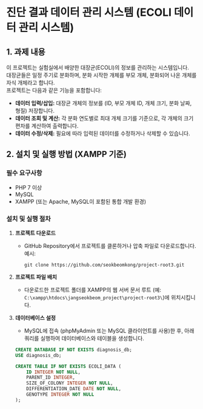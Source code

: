 # 진단 결과 데이터 관리 시스템 (ECOLI 데이터 관리 시스템)

## 1. 과제 내용
이 프로젝트는 실험실에서 배양한 대장균(ECOLI)의 정보를 관리하는 시스템입니다.  
대장균들은 일정 주기로 분화하며, 분화 시작한 개체를 부모 개체, 분화되어 나온 개체를 자식 개체라고 합니다.  
프로젝트는 다음과 같은 기능을 포함합니다:
- **데이터 입력/삽입:** 대장균 개체의 정보를 (ID, 부모 개체 ID, 개체 크기, 분화 날짜, 형질) 저장합니다.
- **데이터 조회 및 계산:** 각 분화 연도별로 최대 개체 크기를 기준으로, 각 개체의 크기 편차를 계산하여 출력합니다.
- **데이터 수정/삭제:** 필요에 따라 입력된 데이터를 수정하거나 삭제할 수 있습니다.

## 2. 설치 및 실행 방법 (XAMPP 기준)
### 필수 요구사항
- PHP 7 이상
- MySQL
- XAMPP (또는 Apache, MySQL이 포함된 통합 개발 환경)

### 설치 및 실행 절차
1. **프로젝트 다운로드**  
   - GitHub Repository에서 프로젝트를 클론하거나 압축 파일로 다운로드합니다.  
     예시:  
     ```
     git clone https://github.com/seokbeomkong/project-root3.git
     ```
   
2. **프로젝트 파일 배치**  
   - 다운로드한 프로젝트 폴더를 XAMPP의 웹 서버 문서 루트 (예: `C:\xampp\htdocs\jangseokbeom_project\project-root3\`)에 위치시킵니다.
   
3. **데이터베이스 설정**  
   - MySQL에 접속 (phpMyAdmin 또는 MySQL 클라이언트를 사용)한 후, 아래 쿼리를 실행하여 데이터베이스와 테이블을 생성합니다.
   
   ```sql
   CREATE DATABASE IF NOT EXISTS diagnosis_db;
   USE diagnosis_db;
   
   CREATE TABLE IF NOT EXISTS ECOLI_DATA (
       ID INTEGER NOT NULL,
       PARENT_ID INTEGER,
       SIZE_OF_COLONY INTEGER NOT NULL,
       DIFFERENTIATION_DATE DATE NOT NULL,
       GENOTYPE INTEGER NOT NULL
   );